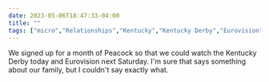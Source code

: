 ---date: 2023-05-06T18:47:33-04:00title: ""tags: ["micro","Relationships","Kentucky","Kentucky Derby","Eurovision","Peacock"]---We signed up for a month of Peacock so that we could watch the Kentucky Derby today and Eurovision next Saturday. I'm sure that says something about our family, but I couldn't say exactly what.